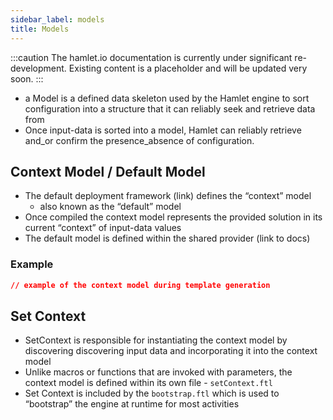 ```yaml
---
sidebar_label: models
title: Models
---
```

:::caution
The hamlet.io documentation is currently under significant re-development. Existing content is a placeholder and will be updated very soon.
:::

* a Model is a defined data skeleton used by the Hamlet engine to sort configuration into a structure that it can reliably seek and retrieve data from
* Once input-data is sorted into a model, Hamlet can reliably retrieve and_or confirm the presence_absence of configuration.

## Context Model / Default Model

* The default deployment framework (link) defines the “context” model
  * also known as the “default” model
* Once compiled the context model represents the provided solution in its current “context” of input-data values
* The default model is defined within the shared provider (link to docs)

### Example

```json
// example of the context model during template generation
```

## Set Context

* SetContext is responsible for instantiating the context model by discovering discovering input data and incorporating it into the context model
* Unlike macros or functions that are invoked with parameters, the context model is defined within its own file - `setContext.ftl`
* Set Context is included by the `bootstrap.ftl` which is used to “bootstrap” the engine at runtime for most activities
